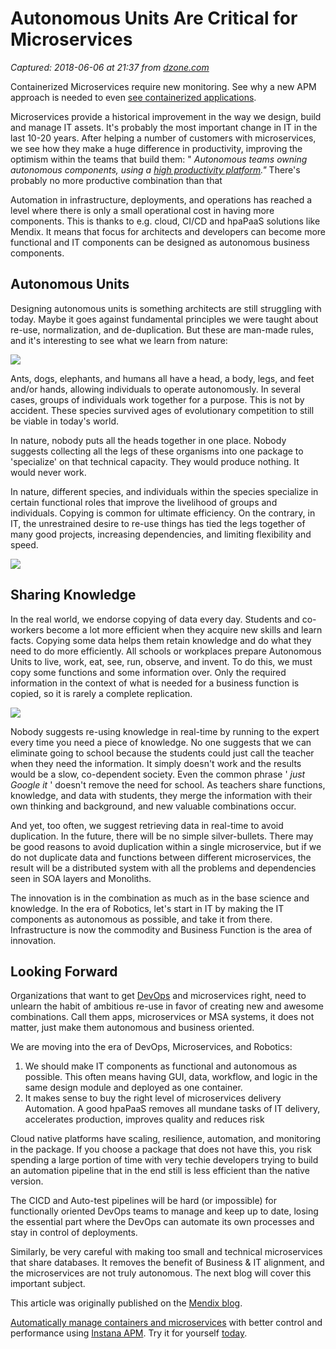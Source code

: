 # Autonomous Units Are Critical for Microservices

_Captured: 2018-06-06 at 21:37 from [dzone.com](https://dzone.com/articles/autonomous-units-are-critical-for-microservices?edition=376267&utm_source=Zone%20Newsletter&utm_medium=email&utm_campaign=microservices%202018-05-09)_

Containerized Microservices require new monitoring. See why a new APM approach is needed to even [see containerized applications](https://dzone.com/go?i=279427&u=https%3A%2F%2Fwww.instana.com%2Flibrary%2Febook-application-monitoring-in-containerized-world%2F%3Futm_source%3DdZone%26utm_medium%3Dpre_post_article_text_ad%26utm_campaign%3Dcontainer_apm_ebook%26utm_content%3Deverything_changed).

Microservices provide a historical improvement in the way we design, build and manage IT assets. It's probably the most important change in IT in the last 10-20 years. After helping a number of customers with microservices, we see how they make a huge difference in productivity, improving the optimism within the teams that build them: " _Autonomous teams owning autonomous components, using a [high productivity platform](https://www.mendix.com/resources/gartner-high-productivity-apaas/)."_ There's probably no more productive combination than that

Automation in infrastructure, deployments, and operations has reached a level where there is only a small operational cost in having more components. This is thanks to e.g. cloud, CI/CD and hpaPaaS solutions like Mendix. It means that focus for architects and developers can become more functional and IT components can be designed as autonomous business components.

## **Autonomous Units**

Designing autonomous units is something architects are still struggling with today. Maybe it goes against fundamental principles we were taught about re-use, normalization, and de-duplication. But these are man-made rules, and it's interesting to see what we learn from nature:

![](https://images.mendix.com/wp-content/uploads/Blog-inpost-architecture-series02.png)

Ants, dogs, elephants, and humans all have a head, a body, legs, and feet and/or hands, allowing individuals to operate autonomously. In several cases, groups of individuals work together for a purpose. This is not by accident. These species survived ages of evolutionary competition to still be viable in today's world.

In nature, nobody puts all the heads together in one place. Nobody suggests collecting all the legs of these organisms into one package to 'specialize' on that technical capacity. They would produce nothing. It would never work.

In nature, different species, and individuals within the species specialize in certain functional roles that improve the livelihood of groups and individuals. Copying is common for ultimate efficiency. On the contrary, in IT, the unrestrained desire to re-use things has tied the legs together of many good projects, increasing dependencies, and limiting flexibility and speed.

![](https://images.mendix.com/wp-content/uploads/Blog-inpost-architecture-series03.png)

## **Sharing Knowledge**

In the real world, we endorse copying of data every day. Students and co-workers become a lot more efficient when they acquire new skills and learn facts. Copying some data helps them retain knowledge and do what they need to do more efficiently. All schools or workplaces prepare Autonomous Units to live, work, eat, see, run, observe, and invent. To do this, we must copy some functions and some information over. Only the required information in the context of what is needed for a business function is copied, so it is rarely a complete replication.

![](https://images.mendix.com/wp-content/uploads/Blog-inpost-architecture-series04-copy.png)

Nobody suggests re-using knowledge in real-time by running to the expert every time you need a piece of knowledge. No one suggests that we can eliminate going to school because the students could just call the teacher when they need the information. It simply doesn't work and the results would be a slow, co-dependent society. Even the common phrase ' _just Google it_ ' doesn't remove the need for school. As teachers share functions, knowledge, and data with students, they merge the information with their own thinking and background, and new valuable combinations occur.

And yet, too often, we suggest retrieving data in real-time to avoid duplication. In the future, there will be no simple silver-bullets. There may be good reasons to avoid duplication within a single microservice, but if we do not duplicate data and functions between different microservices, the result will be a distributed system with all the problems and dependencies seen in SOA layers and Monoliths.

The innovation is in the combination as much as in the base science and knowledge. In the era of Robotics, let's start in IT by making the IT components as autonomous as possible, and take it from there. Infrastructure is now the commodity and Business Function is the area of innovation.

## **Looking Forward**

Organizations that want to get [DevOps](https://www.mendix.com/devops/) and microservices right, need to unlearn the habit of ambitious re-use in favor of creating new and awesome combinations. Call them apps, microservices or MSA systems, it does not matter, just make them autonomous and business oriented.

We are moving into the era of DevOps, Microservices, and Robotics:

  1. We should make IT components as functional and autonomous as possible. This often means having GUI, data, workflow, and logic in the same design module and deployed as one container.
  2. It makes sense to buy the right level of microservices delivery Automation. A good hpaPaaS removes all mundane tasks of IT delivery, accelerates production, improves quality and reduces risk

Cloud native platforms have scaling, resilience, automation, and monitoring in the package. If you choose a package that does not have this, you risk spending a large portion of time with very techie developers trying to build an automation pipeline that in the end still is less efficient than the native version.

The CICD and Auto-test pipelines will be hard (or impossible) for functionally oriented DevOps teams to manage and keep up to date, losing the essential part where the DevOps can automate its own processes and stay in control of deployments.

Similarly, be very careful with making too small and technical microservices that share databases. It removes the benefit of Business & IT alignment, and the microservices are not truly autonomous. The next blog will cover this important subject.

This article was originally published on the [Mendix blog](https://www.mendix.com/blogs/).

[Automatically manage containers and microservices](https://dzone.com/go?i=290421&u=https%3A%2F%2Fwww.instana.com%2Ftrial%3Futm_source%3DdZone%26utm_medium%3Dpre_post_article_text_ad%26utm_campaign%3Dinstana_trial%26utm_content%3Dgot_cloud_get_instana) with better control and performance using [Instana APM](https://dzone.com/go?i=290421&u=https%3A%2F%2Fwww.instana.com%2Ftrial%3Futm_source%3DdZone%26utm_medium%3Dpre_post_article_text_ad%26utm_campaign%3Dinstana_trial%26utm_content%3Dgot_cloud_get_instana). Try it for yourself [today](https://dzone.com/go?i=290421&u=https%3A%2F%2Fwww.instana.com%2Ftrial%3Futm_source%3DdZone%26utm_medium%3Dpre_post_article_text_ad%26utm_campaign%3Dinstana_trial%26utm_content%3Dgot_cloud_get_instana).
